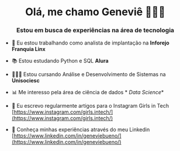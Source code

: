 <h1 align="center">Olá, me chamo Geneviê 👩🏻‍💻</h1>
<h3 align="center">Estou em busca de experiências na área de tecnologia</h3>

- 💼 Eu estou trabalhando como analista de implantação na **Inforejo Franquia Linx**

- 📚 Estou estudando Python e SQL **Alura**

- 👩🏻‍🎓 Estou cursando Análise e Desenvolvimento de Sistemas na **Unisociesc**

- 📊 Me interesso pela área de ciência de dados * *Data Science**

- 📝 Eu escrevo regularmente artigos para o Instagram Girls in Tech [https://www.instagram.com/girls.intech/](https://www.instagram.com/girls.intech/)
- 📄 Conheça minhas experiências através do meu Linkedin [https://www.linkedin.com/in/geneviebueno/](https://www.linkedin.com/in/geneviebueno/)
